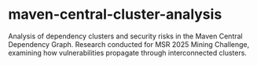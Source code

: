 # maven-central-cluster-analysis
Analysis of dependency clusters and security risks in the Maven Central Dependency Graph. Research conducted for MSR 2025 Mining Challenge, examining how vulnerabilities propagate through interconnected clusters.
